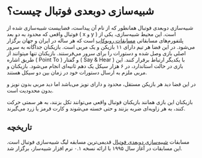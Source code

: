 # شبیه‌سازی دوبعدی فوتبال چیست؟
<ImageZoom 
  src="/docs/2D/FA/img/doc/intro/2d-overview-field.jpg" 
  :border="true" 
  width="auto"
/>

شبیه‌سازی  دوبعدی فوتبال همانطور که از نام آن پیداست، فضاییست شبیه‌سازی شده از فوتبال واقعی که محدود به دو بعد ( x و y ) است.
این محیط شبیه‌سازی، یکی از پلتفورم‌های مسابقاتی [مسابقات روبوکاپ](https://www.robocup.org) است
که هر ساله در ایران و جهان برگزار می‌شود. در این فضا هر تیم دارای ۱۱ بازیکن و یک مربی است. بازیکنان جداگانه به سرور اصلی بازی وصل شده و دستورات را برای سرور می‌فرستند. بازیکنان تنها میتوانند از طریق اشاره ( Point To ) و گفتار ( Say & Hear ) با یکدیگر ارتباط برقرار کنند. این بازی در حالت استاندارد، در ۶ هزار سیکل یک دهم ثانیه‌ای انجام می‌شود. بازیکنان و مربی ملزم به ارسال دستورات خود در زمان بین دو سیکل هستند.

در این فضا دید هر بازیکن مستقل، محدود و دارای نویز می‌باشد اما دید مربی بدون نویز و بدون محدودیت است.

بازیکنان این بازی همانند بازیکنان فوتبال واقعی می‌توانند تکل بزنند، به هر سمتی حرکت کنند، به هر زاویه‌ای ضربه بزنند و حتی خسته می‌شوند و کارت قرمز یا زرد می‌گیرند.  

## تاریخچه 

مسابقات [شبیه‌سازی دوبعدی فوتبال](https://en.wikipedia.org/wiki/RoboCup_2D_Soccer_Simulation_League) قدیمی‌ترین مسابقه لیگ شبیه‌سازی فوتبال است.
این مسابقات در آغاز سال ۱۹۹۵ با ارائه نسخه ۰.۱ نرم افزار شبیه‌ساز، برگزار شد.